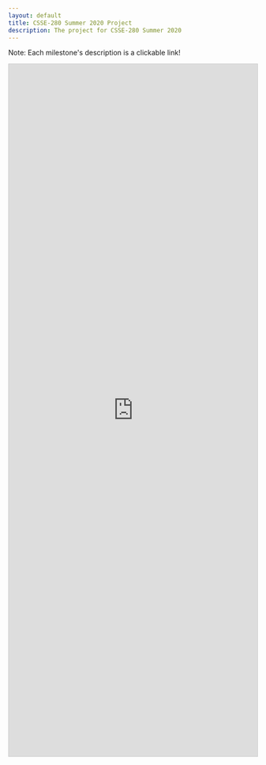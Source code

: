 ```yaml
---
layout: default
title: CSSE-280 Summer 2020 Project
description: The project for CSSE-280 Summer 2020
---
```


Note: Each milestone's description is a clickable link!

<!-- This is "Student View" in the Projects base -->
<iframe class="airtable-embed" src="https://airtable.com/embed/shrTFEVUVULYfD4yj?backgroundColor=cyan" frameborder="0" onmousewheel="" width="100%" height="1400px" style="background: transparent; border: 1px solid #ccc;"></iframe>

